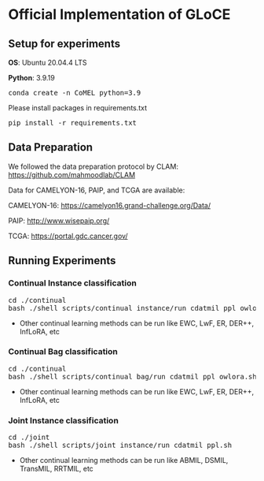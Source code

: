 <!--  <p align="center" style="font-size:50px;"> -->
# Official Implementation of GLoCE 
<!-- </p> -->

## Setup for experiments

**OS**: Ubuntu 20.04.4 LTS

**Python**: 3.9.19

<pre>
conda create -n CoMEL python=3.9
</pre>

Please install packages in requirements.txt
<pre>
pip install -r requirements.txt
</pre>


## Data Preparation

We followed the data preparation protocol by CLAM:
https://github.com/mahmoodlab/CLAM


Data for CAMELYON-16, PAIP, and TCGA are available:

CAMELYON-16:
https://camelyon16.grand-challenge.org/Data/

PAIP:
http://www.wisepaip.org/

TCGA:
https://portal.gdc.cancer.gov/


## Running Experiments
### Continual Instance classification

<pre>
cd ./continual
bash ./shell_scripts/continual_instance/run_cdatmil_ppl_owlora.sh
</pre>

- Other continual learning methods can be run like EWC, LwF, ER, DER++, InfLoRA, etc

### Continual Bag classification

<pre>
cd ./continual
bash ./shell_scripts/continual_bag/run_cdatmil_ppl_owlora.sh
</pre>

- Other continual learning methods can be run like EWC, LwF, ER, DER++, InfLoRA, etc

### Joint Instance classification

<pre>
cd ./joint
bash ./shell_scripts/joint_instance/run_cdatmil_ppl.sh
</pre>

- Other continual learning methods can be run like ABMIL, DSMIL, TransMIL, RRTMIL, etc
